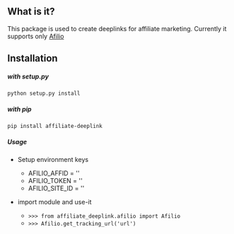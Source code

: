## What is it?
This package is used to create deeplinks for affiliate marketing.
Currently it supports only [Afilio](http://afilio.com.br/)

## Installation
##### with setup.py
`python setup.py install`
##### with pip
`pip install affiliate-deeplink`


##### Usage
* Setup environment keys
    * AFILIO_AFFID = ''
    * AFILIO_TOKEN = ''
    * AFILIO_SITE_ID = ''

* import module and use-it
    * `>>> from affiliate_deeplink.afilio import Afilio`
    * `>>> Afilio.get_tracking_url('url')`